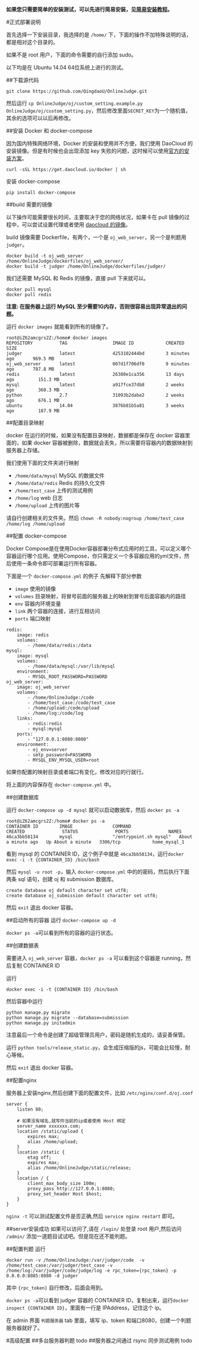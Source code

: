 **如果您只需要简单的安装测试，可以先进行简易安装，见[简易安装教程](/easy_install.html)。**

#正式部署说明

首先选择一下安装目录，我选择的是 `/home/` 下，下面的操作不加特殊说明的话，都是相对这个目录的。

如果不是 root 用户，下面的命令需要的自行添加 sudo。

以下均是在 Ubuntu 14.04 64位系统上进行的测试。

##下载源代码

```
git clone https://github.com/QingdaoU/OnlineJudge.git
```

然后运行 `cp OnlineJudge/oj/custom_setting.example.py OnlineJudge/oj/custom_setting.py`，然后修改里面`SECRET_KEY`为一个随机值，其余的选项可以以后再修改。

##安装 Docker 和 docker-compose

因为国内特殊网络环境，Docker 的安装和使用并不方便，我们使用 DaoCloud 的安装镜像。但是有时候也会出现添加 key 失败的问题，这时候可以使用[官方的安装方案](https://docs.docker.com/engine/installation/linux/ubuntulinux/)。

```
curl -sSL https://get.daocloud.io/docker | sh
```

安装 docker-compose 

```
pip install docker-compose
```

##build 需要的镜像

以下操作可能需要很长时间，主要取决于您的网络状况，如果卡在 pull 镜像的过程中，可以尝试设置代理或者使用 [daocloud 的镜像](https://dashboard.daocloud.io/mirror)。

build 镜像需要 Dockerfile，有两个，一个是 `oj_web_server`，另一个是判题用 `judger`。

```
docker build -t oj_web_server /home/OnlineJudge/dockerfiles/oj_web_server/
docker build -t judger /home/OnlineJudge/dockerfiles/judger/
```

我们还需要 MySQL 和 Redis 的镜像，直接 pull 下来就可以。

```
docker pull mysql
docker pull redis
```

**注意: 在服务器上运行 MySQL 至少需要1G内存，否则很容易出现异常退出的问题。**

运行 `docker images` 就能看到所有的镜像了。

```
root@iZ62amcgrs2Z:/home# docker images
REPOSITORY          TAG                 IMAGE ID            CREATED             SIZE
judger              latest              4253102444bd        3 minutes ago       969.5 MB
oj_web_server       latest              007d1f706df0        9 minutes ago       787.8 MB
redis               latest              26380e1ca356        13 days ago         151.3 MB
mysql               latest              a917fce37db8        2 weeks ago         360.3 MB
python              2.7                 31093b2dabe2        2 weeks ago         676.1 MB
ubuntu              14.04               3876b81b5a81        3 weeks ago         187.9 MB
```

##配置目录映射

docker 在运行的时候，如果没有配置目录映射，数据都是保存在 docker 容器里面的，如果 docker 容器被删除，数据就会丢失，所以需要将容器内的数据映射到服务器上存储。

我们使用下面的文件夹进行映射

* `/home/data/mysql` MySQL 的数据文件
* `/home/data/redis` Redis 的持久化文件
* `/home/test_case` 上传的测试用例
* `/home/log` web 日志
* `/home/upload` 上传的图片等

请自行创建相关的文件夹。然后 `chown -R nobody:nogroup /home/test_case /home/log /home/upload`

##配置 docker-compose

Docker Compose是在使用Docker容器部署分布式应用时的工具，可以定义哪个容器运行哪个应用。使用Compose，你只需定义一个多容器应用的yml文件，然后使用一条命令即可部署运行所有容器。

下面是一个 `docker-compose.yml` 的例子
先解释下部分参数

* `image` 使用的镜像
* `volumes` 目录映射，将冒号前面的服务器上的映射到冒号后面容器内的路径
* `env` 容器内环境变量
* `link` 两个容器的连接，进行互相访问
* `ports` 端口映射

```
redis:
    image: redis
    volumes:
        - /home/data/redis:/data
mysql:
    image: mysql
    volumes:
        - /home/data/mysql:/var/lib/mysql
    environment:
        - MYSQL_ROOT_PASSWORD=PASSWORD
oj_web_server:
    image: oj_web_server
    volumes:
        - /home/OnlineJudge:/code
        - /home/test_case:/code/test_case
        - /home/upload:/code/upload
        - /home/log:/code/log
    links:
        - redis:redis
        - mysql:mysql
    ports:
        - "127.0.0.1:8080:8080"
    environment:
        - oj_env=server
        - smtp_password=PASSWORD
        - MYSQL_ENV_MYSQL_USER=root
```

如果你配置的映射目录或者端口有变化，修改对应的行就行。

将上面的内容保存在 `docker-compose.yml` 中。

##创建数据库

运行 `docker-compose up -d mysql` 就可以启动数据库，然后 `docker ps -a` 

```
root@iZ62amcgrs2Z:/home# docker ps -a
CONTAINER ID        IMAGE               COMMAND                  CREATED              STATUS              PORTS               NAMES
46ca3bb58134        mysql               "/entrypoint.sh mysql"   About a minute ago   Up About a minute   3306/tcp            home_mysql_1

```

看到 mysql 的 CONTAINER ID，这个例子中就是 `46ca3bb58134`，运行`docker exec -i -t {CONTAINER_ID} /bin/bash`

然后 `mysql -u root -p`，输入 `docker-compose.yml` 中的的密码，然后执行下面两条 sql 语句，创建 oj 和 submission 数据库。

```
create database oj default character set utf8;
create database oj_submission default character set utf8;
```
然后 `exit` 退出 docker 容器。

##启动所有的容器
运行 `docker-compose up -d`

`docker ps -a`可以看到所有的容器的运行状态。

##创建数据表

需要进入 `oj_web_server` 容器，`docker ps -a` 可以看到这个容器是 running，然后复制  CONTAINER ID

运行

```
docker exec -i -t {CONTAINER ID} /bin/bash
```

然后容器中运行 

```
python manage.py migrate
python manage.py migrate --database=submission
python manage.py initadmin
```
注意最后一个命令是创建了超级管理员用户，密码是随机生成的，请妥善保管。

运行 `python tools/release_static.py`，会生成压缩版的js，可能会比较慢，耐心等候。

然后 `exit` 退出 docker 容器。

##配置nginx

服务器上安装nginx,然后创建下面的配置文件，比如 `/etc/nginx/conf.d/oj.conf`

```
server {
    listen 80;

    # 如果没有域名,就写你当前的ip或者使用 Host 绑定
    server_name xxxxxxx.com;
    location /static/upload {
        expires max;
        alias /home/upload;
    }
    location /static {
        etag off;
        expires max;
        alias /home/OnlineJudge/static/release;
    }
    location / {
        client_max_body_size 100m;
        proxy_pass http://127.0.0.1:8080;
        proxy_set_header Host $host;
    }
}

```

`nginx -t` 可以测试配置文件是否正确,然后 `service nginx restart` 即可。

##server安装成功
如果可以访问了,请在 `/login/` 处登录 root 用户,然后访问 `/admin/` 添加一道题目试试吧。但是现在还不能判题。

##配置判题
运行

```
docker run -v /home/OnlineJudge:/var/judger/code  -v /home/test_case:/var/judger/test_case -v /home/log:/var/judger/code/judge/log -e rpc_token={rpc_token} -p 0.0.0.0:8085:8080 -d judger
```

其中 `{rpc_token}` 自行修改，后面会用到。

`docker ps -a`可以看到 judger 容器的 CONTAINER ID，复制出来，运行`docker inspect {CONTAINER ID}`，里面有一行是 IPAddress，记住这个 ip。

在 admin 界面 `判题服务器` tab 里面，填写 ip、token 和端口8080，创建一个判题服务器就好了。

#高级配置
##多台服务器判题
todo
##服务器之间通过 rsync 同步测试用例
todo

